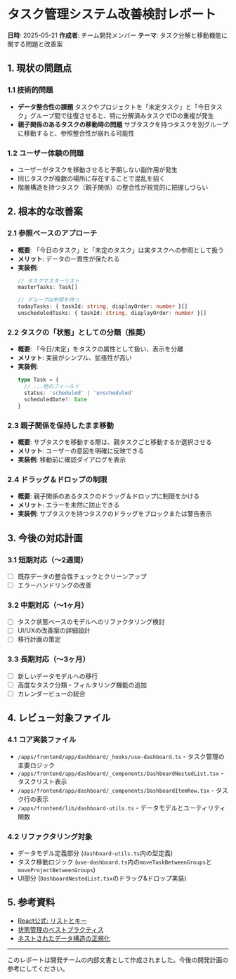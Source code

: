 # タスク管理システム改善検討レポート

**日時**: 2025-05-21
**作成者**: チーム開発メンバー
**テーマ**: タスク分解と移動機能に関する問題と改善案

## 1. 現状の問題点

### 1.1 技術的問題
- **データ整合性の課題**
  タスクやプロジェクトを「未定タスク」と「今日タスク」グループ間で往復させると、特に分解済みタスクでIDの重複が発生
- **親子関係のあるタスクの移動時の問題**
  サブタスクを持つタスクを別グループに移動すると、参照整合性が崩れる可能性

### 1.2 ユーザー体験の問題
- ユーザーがタスクを移動させると予期しない副作用が発生
- 同じタスクが複数の場所に存在することで混乱を招く
- 階層構造を持つタスク（親子関係）の整合性が視覚的に把握しづらい



## 2. 根本的な改善案

### 2.1 参照ベースのアプローチ
- **概要**: 「今日のタスク」と「未定のタスク」は実タスクへの参照として扱う
- **メリット**: データの一貫性が保たれる
- **実装例**:
  ```typescript
  // タスクマスターリスト
  masterTasks: Task[]

  // グループは参照を持つ
  todayTasks: { taskId: string, displayOrder: number }[]
  unscheduledTasks: { taskId: string, displayOrder: number }[]
  ```

### 2.2 タスクの「状態」としての分類（推奨）
- **概要**: 「今日/未定」をタスクの属性として扱い、表示を分離
- **メリット**: 実装がシンプル、拡張性が高い
- **実装例**:
  ```typescript
  type Task = {
    // ...他のフィールド
    status: 'scheduled' | 'unscheduled'
    scheduledDate?: Date
  }
  ```

### 2.3 親子関係を保持したまま移動
- **概要**: サブタスクを移動する際は、親タスクごと移動するか選択させる
- **メリット**: ユーザーの意図を明確に反映できる
- **実装例**: 移動前に確認ダイアログを表示

### 2.4 ドラッグ＆ドロップの制限
- **概要**: 親子関係のあるタスクのドラッグ＆ドロップに制限をかける
- **メリット**: エラーを未然に防止できる
- **実装例**: サブタスクを持つタスクのドラッグをブロックまたは警告表示

## 3. 今後の対応計画

### 3.1 短期対応（～2週間）
- [ ] 既存データの整合性チェックとクリーンアップ
- [ ] エラーハンドリングの改善

### 3.2 中期対応（～1ヶ月）
- [ ] タスク状態ベースのモデルへのリファクタリング検討
- [ ] UI/UXの改善案の詳細設計
- [ ] 移行計画の策定

### 3.3 長期対応（～3ヶ月）
- [ ] 新しいデータモデルへの移行
- [ ] 高度なタスク分類・フィルタリング機能の追加
- [ ] カレンダービューの統合

## 4. レビュー対象ファイル

### 4.1 コア実装ファイル
- `/apps/frontend/app/dashboard/_hooks/use-dashboard.ts` - タスク管理の主要ロジック
- `/apps/frontend/app/dashboard/_components/DashboardNestedList.tsx` - タスクリスト表示
- `/apps/frontend/app/dashboard/_components/DashboardItemRow.tsx` - タスク行の表示
- `/apps/frontend/lib/dashboard-utils.ts` - データモデルとユーティリティ関数

### 4.2 リファクタリング対象
- データモデル定義部分 (`dashboard-utils.ts`内の型定義)
- タスク移動ロジック (`use-dashboard.ts`内の`moveTaskBetweenGroups`と`moveProjectBetweenGroups`)
- UI部分 (`DashboardNestedList.tsx`のドラッグ&ドロップ実装)

## 5. 参考資料

- [React公式: リストとキー](https://ja.reactjs.org/docs/lists-and-keys.html)
- [状態管理のベストプラクティス](https://redux.js.org/style-guide/style-guide)
- [ネストされたデータ構造の正規化](https://redux.js.org/tutorials/essentials/part-6-performance-normalization)

---

このレポートは開発チームの内部文書として作成されました。今後の開発計画の参考にしてください。
